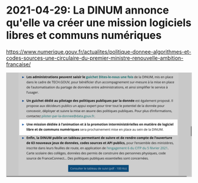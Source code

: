 
# 2021-04-29: La DINUM annonce qu'elle va créer une mission logiciels libres et communs numériques

<https://www.numerique.gouv.fr/actualites/politique-donnee-algorithmes-et-codes-sources-une-circulaire-du-premier-ministre-renouvelle-ambition-francaise/>

![img](images/dinum-mission-logiciels-libres-et-communs-numeriques.png)

